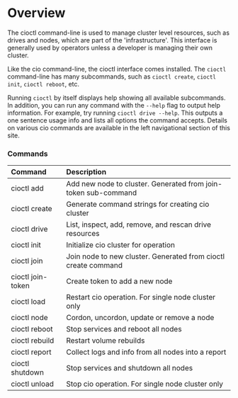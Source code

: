 # Overview

The cioctl command-line is used to manage cluster level resources, such as drives and nodes, which are part of the 'infrastructure'. This interface is generally used by operators unless a developer is managing their own cluster.

Like the cio command-line, the cioctl interface comes installed. The `cioctl` command-line has many subcommands, such as `cioctl create`, `cioctl init`, `cioctl reboot`, etc.

Running `cioctl` by itself displays help showing all available subcommands. In addition, you can run any command with the `--help` flag to output help information. For example, try running `cioctl drive --help`. This outputs a one sentence usage info and lists all options the command accepts. Details on various cio commands are available in the left navigational section of this site.

<h3>Commands</h3>

| Command            | Description                                                     |
|:-------------------|:----------------------------------------------------------------|
| cioctl add         | Add new node to cluster. Generated from join-token sub-command  |
| cioctl create      | Generate command strings for creating cio cluster               |
| cioctl drive       | List, inspect, add, remove, and rescan drive resources          |
| cioctl init        | Initialize cio cluster for operation                            |
| cioctl join        | Join node to new cluster. Generated from cioctl create command  |
| cioctl join-token  | Create token to add a new node                                  |
| cioctl load        | Restart cio operation. For single node cluster only             |
| cioctl node        | Cordon, uncordon, update or remove a node                       |
| cioctl reboot      | Stop services and reboot all nodes                              |
| cioctl rebuild     | Restart volume rebuilds                                         |
| cioctl report      | Collect logs and info from all nodes into a report              |
| cioctl shutdown    | Stop services and shutdown all nodes                            |
| cioctl unload      | Stop cio operation. For single node cluster only                |
